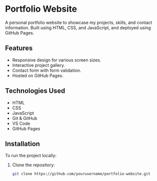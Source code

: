 # Portfolio Website

A personal portfolio website to showcase my projects, skills, and contact information. Built using HTML, CSS, and JavaScript, and deployed using GitHub Pages.

## Features
- Responsive design for various screen sizes.
- Interactive project gallery.
- Contact form with form validation.
- Hosted on GitHub Pages.

## Technologies Used
- HTML
- CSS
- JavaScript
- Git & GitHub
- VS Code
- GitHub Pages

## Installation
To run the project locally:
1. Clone the repository:
   ```bash
   git clone https://github.com/yourusername/portfolio-website.git

